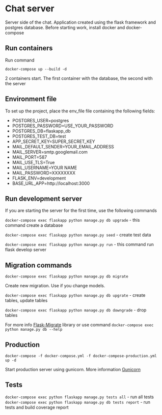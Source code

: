 # Chat server
Server side of the chat. Application created using the flask framework and postgres database.
Before starting work, install docker and docker-compose
## Run containers
Run command 

```docker-compose up --build -d``` 

2 containers start. The first container with the database, the second with the server

## Environment file
To set up the project, place the env_file file containing the following fields:
* POSTGRES_USER=postgres
* POSTGRES_PASSWORD=USE_YOUR_PASSWORD
* POSTGRES_DB=flaskapp_db
* POSTGRES_TEST_DB=test
* APP_SECRET_KEY=SUPER_SECRET_KEY
* MAIL_DEFAULT_SENDER=YOUR_EMAIL_ADDRESS
* MAIL_SERVER=smtp.googlemail.com
* MAIL_PORT=587
* MAIL_USE_TLS=True
* MAIL_USERNAME=YOUR NAME
* MAIL_PASSWORD=XXXXXXXX
* FLASK_ENV=development
* BASE_URL_APP=http://localhost:3000

## Run development server

If you are starting the server for the first time, use the following commands

```docker-compose exec flaskapp python manage.py db upgrade``` - this command create a database

```docker-compose exec flaskapp python manage.py seed``` - create test data

```docker-compose exec flaskapp python manage.py run``` - this command run flask develop server

## Migration commands

```docker-compose exec flaskapp python manage.py db migrate```

Create new migration. Use if you change models.

```docker-compose exec flaskapp python manage.py db upgrate``` - create tables, update tables

```docker-compose exec flaskapp python manage.py db downgrade``` - drop tables

For more info [Flask-Migrate](https://flask-migrate.readthedocs.io/en/latest/) library or use command ```docker-compose exec python manage.py db --help```

## Production 

```docker-compose -f docker-compose.yml -f docker-compose-production.yml up -d```

Start production server using gunicorn. More information [Gunicorn](https://gunicorn.org/)

## Tests

```docker-compose exec python flaskapp manage.py tests all``` - run all tests
```docker-compose exec python flaskapp manage.py db tests report``` - run tests and build coverage report





